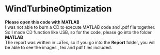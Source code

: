 # WindTurbineOptimization
**Please open this code with MATLAB** <br />
I was not able to burn a CD to execute MATLAB code and .pdf file together. <br />
So I made CD function like USB, so for the code, please go into the folder **MATLAB** <br />
The report was written in LaTex, so if you go into the **Report** folder, you will be able to see the images , tex and pdf files included.